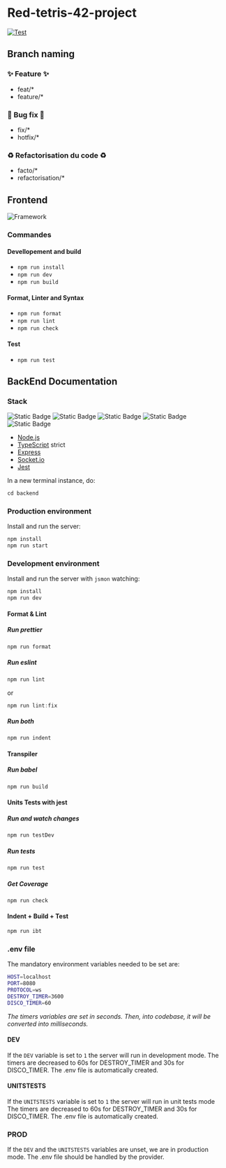 # Red-tetris-42-project

[![Test](https://github.com/louchebem06/red-tetris-42-project/actions/workflows/main.yaml/badge.svg?branch=main)](https://github.com/louchebem06/red-tetris-42-project/actions/workflows/main.yaml)

## Branch naming

### ✨ Feature ✨

- feat/\*
- feature/\*

### 🐛 Bug fix 🐛

- fix/\*
- hotfix/\*

### ♻️ Refactorisation du code ♻️

- facto/\*
- refactorisation/\*

## Frontend

![Framework](https://img.shields.io/badge/svelteKit-%23f1413d.svg?style=for-the-badge&logo=svelte&logoColor=white)

### Commandes

#### Devellopement and build

- `npm run install`
- `npm run dev`
- `npm run build`

#### Format, Linter and Syntax

- `npm run format`
- `npm run lint`
- `npm run check`

#### Test

- `npm run test`

## BackEnd Documentation

### Stack

![Static Badge](https://img.shields.io/badge/Node.js-339933?style=for-the-badge&logo=nodedotjs&logoColor=white)
![Static Badge](https://img.shields.io/badge/TypeScript-3178c6?style=for-the-badge&logo=typescript&logoColor=white)
![Static Badge](https://img.shields.io/badge/Express.js-black?style=for-the-badge&logo=express&logoColor=white)
![Static Badge](https://img.shields.io/badge/Socket.io-010101?style=for-the-badge&logo=socketdotio&logoColor=white)
![Static Badge](https://img.shields.io/badge/Jest-C21325?style=for-the-badge&logo=jest&logoColor=white)

- [Node.js](https://nodejs.org/fr)
- [TypeScript](https://www.typescriptlang.org/) strict
- [Express](https://expressjs.com/)
- [Socket.io](https://socket.io/fr/)
- [Jest](https://jestjs.io/)

In a new terminal instance, do:

```js
cd backend
```

### Production environment

Install and run the server:

```js
npm install
npm run start
```

### Development environment

Install and run the server with `jsmon` watching:

```js
npm install
npm run dev
```

#### Format & Lint

##### Run prettier

```js
npm run format
```

##### Run eslint

```js
npm run lint
```

or

```js
npm run lint:fix
```

##### Run both

```js
npm run indent
```

#### Transpiler

##### Run babel

```js
npm run build
```

#### Units Tests with jest

##### Run and watch changes

```js
npm run testDev
```

##### Run tests

```js
npm run test
```

##### Get Coverage

```js
npm run check
```

#### Indent + Build + Test

```js
npm run ibt
```

### .env file

The mandatory environment variables needed to be set are:

```sh
HOST=localhost
PORT=8080
PROTOCOL=ws
DESTROY_TIMER=3600
DISCO_TIMER=60
```

_The timers variables are set in seconds. Then, into codebase, it will be converted into milliseconds._

#### DEV

If the `DEV` variable is set to `1` the server will run in development mode.
The timers are decreased to 60s for DESTROY_TIMER and 30s for DISCO_TIMER.
The .env file is automatically created.

#### UNITSTESTS

If the `UNITSTESTS` variable is set to `1` the server will run in unit tests mode
The timers are decreased to 60s for DESTROY_TIMER and 30s for DISCO_TIMER.
The .env file is automatically created.

### PROD

If the `DEV` and the `UNITSTESTS` variables are unset, we are in production mode.
The .env file should be handled by the provider.